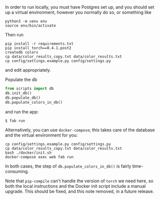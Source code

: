 In order to run locally, you must have Postgres set up, and you should
set up a virtual environment, however you normally do so, or something like

```
python3 -m venv env
source env/bin/activate
```

Then run

```
pip install -r requirements.txt
pip install torch==0.4.1.post2
createdb colors
cp data/color_results_copy.txt data/color_results.txt
cp config/settings.example.py config/settings.py
```

and edit appropriately.

Populate the db

```python
from scripts import db
db.init_db()
db.populate_db()
db.populate_colors_in_db()
```

and run the app:

```
$ fab run
```

Alternatively, you can use `docker-compose`; this takes care of the
database and the virtual environment for you:

```
cp config/settings.example.py config/settings.py
cp data/color_results_copy.txt data/color_results.txt
bash ./docker/init.sh
docker-compose exec web fab run
```

In both cases, the step of `db.populate_colors_in_db()` is fairly
time-consuming.

Note that `pip-compile` can't handle the version of `torch` we need
here, so both the local instructions and the Docker init script
include a manual upgrade. This should be fixed, and this note removed,
in a future release.

